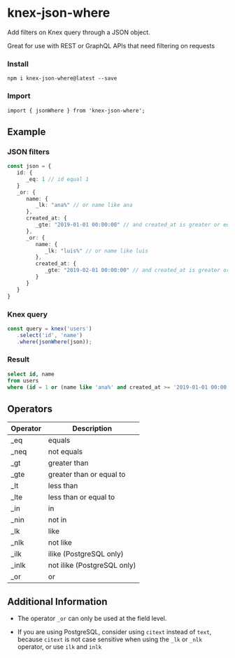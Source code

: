 # knex-json-where

Add filters on Knex query through a JSON object.

Great for use with REST or GraphQL APIs that need filtering on requests

### Install

```
npm i knex-json-where@latest --save
```

### Import

```
import { jsonWhere } from 'knex-json-where';
```

## Example

### JSON filters

```typescript
const json = {
   id: {
      _eq: 1 // id equal 1
   }
   _or: {
      name: {
         _lk: "ana%" // or name like ana
      },
      created_at: {
         _gte: "2019-01-01 00:00:00" // and created_at is greater or equal to 2019-01-01 00:00:00
      },
      _or: {
         name: {
            _lk: "luis%" // or name like luis
         },
         created_at: {
            _gte: "2019-02-01 00:00:00" // and created_at is greater or equal to 2019-02-01 00:00:00
         }
      }
   }
}
```

### Knex query

```typescript
const query = knex('users')
   .select('id', 'name')
   .where(jsonWhere(json));
```

### Result
```sql
select id, name 
from users 
where (id = 1 or (name like 'ana%' and created_at >= '2019-01-01 00:00:00' or (name like 'luis%' and created_at >= '2019-02-01 00:00:00')))
```

## Operators

|Operator|Description|
|--- |--- |
|_eq|equals|
|_neq|not equals|
|_gt|greater than|
|_gte|greater than or equal to|
|_lt|less than|
|_lte|less than or equal to|
|_in|in|
|_nin|not in|
|_lk|like|
|_nlk|not like|
|_ilk|ilike (PostgreSQL only)|
|_inlk|not ilike (PostgreSQL only)|
|_or|or|

## Additional Information

- The operator `_or` can only be used at the field level.

- If you are using PostgreSQL, consider using `citext` instead of `text`, because `citext` is not case sensitive when using the `_lk` or `_nlk` operator, or use `ilk` and `inlk`
